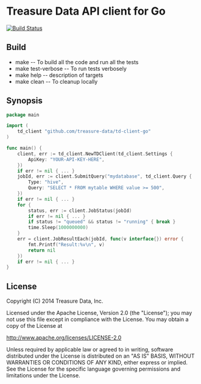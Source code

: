 Treasure Data API client for Go
===============================

[![Build Status](https://travis-ci.org/treasure-data/td-client-go.svg?branch=master)](https://travis-ci.org/treasure-data/td-client-go)

Build
-----
- make
-- To build all the code and run all the tests
- make test-verbose
-- To run tests verbosely
- make help
-- description of targets
- make clean
-- To cleanup locally

Synopsis
--------

```go
package main

import (
	td_client "github.com/treasure-data/td-client-go"
)

func main() {
	client, err := td_client.NewTDClient(td_client.Settings {
		ApiKey: "YOUR-API-KEY-HERE",
	})
	if err != nil { ... }
	jobId, err := client.SubmitQuery("mydatabase", td_client.Query {
		Type: "hive",
		Query: "SELECT * FROM mytable WHERE value >= 500",
	})
	if err != nil { ... }
	for {
		status, err := client.JobStatus(jobId)
		if err != nil { ... }
		if status != "queued" && status != "running" { break }
		time.Sleep(1000000000)
	}
	err = client.JobResultEach(jobId, func(v interface{}) error {
		fmt.Printf("Result:%v\n", v)
		return nil
	})
	if err != nil { ... }
}
```

License
-------

Copyright (C) 2014 Treasure Data, Inc.

Licensed under the Apache License, Version 2.0 (the "License");
you may not use this file except in compliance with the License.
You may obtain a copy of the License at

   http://www.apache.org/licenses/LICENSE-2.0

Unless required by applicable law or agreed to in writing, software
distributed under the License is distributed on an "AS IS" BASIS,
WITHOUT WARRANTIES OR CONDITIONS OF ANY KIND, either express or implied.
See the License for the specific language governing permissions and
limitations under the License.

